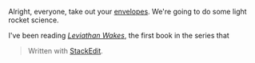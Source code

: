 Alright, everyone, take out your [envelopes](https://en.wikipedia.org/wiki/Back-of-the-envelope_calculation). We're going to do some light rocket science.

I've been reading [*Leviathan Wakes*](https://www.amazon.com/Leviathan-Wakes-James-S-Corey/dp/0316129089), the first book in the series that 


> Written with [StackEdit](https://stackedit.io/).
<!--stackedit_data:
eyJoaXN0b3J5IjpbMTkyODE4MzIyOSwtNTgwMDYzOTg5XX0=
-->